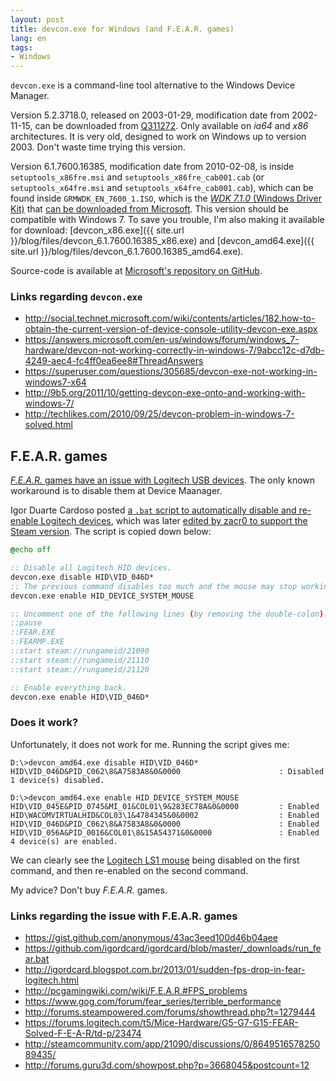 ```yaml
---
layout: post
title: devcon.exe for Windows (and F.E.A.R. games)
lang: en
tags:
- Windows
---
```


`devcon.exe` is a command-line tool alternative to the Windows Device Manager.


Version 5.2.3718.0, released on 2003-01-29, modification date from 2002-11-15, can be downloaded from [Q311272](https://support.microsoft.com/en-us/kb/311272). Only available on *ia64* and *x86* architectures. It is very old, designed to work on Windows up to version 2003. Don't waste time trying this version.

Version 6.1.7600.16385, modification date from 2010-02-08, is inside `setuptools_x86fre.msi` and `setuptools_x86fre_cab001.cab` (or `setuptools_x64fre.msi` and `setuptools_x64fre_cab001.cab`), which can be found inside `GRMWDK_EN_7600_1.ISO`, which is the [*WDK 7.1.0* (Windows Driver Kit)](https://msdn.microsoft.com/en-US/windows/hardware/hh852365) that [can be downloaded from Microsoft](https://www.microsoft.com/en-us/download/confirmation.aspx?id=11800). This version should be compatible with Windows 7. To save you trouble, I'm also making it available for download: [devcon_x86.exe]({{ site.url }}/blog/files/devcon_6.1.7600.16385_x86.exe) and [devcon_amd64.exe]({{ site.url }}/blog/files/devcon_6.1.7600.16385_amd64.exe).

Source-code is available at [Microsoft's repository on GitHub](https://github.com/Microsoft/Windows-driver-samples/tree/master/setup/devcon).

### Links regarding `devcon.exe`

* <http://social.technet.microsoft.com/wiki/contents/articles/182.how-to-obtain-the-current-version-of-device-console-utility-devcon-exe.aspx>
* <https://answers.microsoft.com/en-us/windows/forum/windows_7-hardware/devcon-not-working-correctly-in-windows-7/9abcc12c-d7db-4249-aec4-fc4ff0ea6ee8#ThreadAnswers>
* <https://superuser.com/questions/305685/devcon-exe-not-working-in-windows7-x64>
* <http://9b5.org/2011/10/getting-devcon-exe-onto-and-working-with-windows-7/>
* <http://techlikes.com/2010/09/25/devcon-problem-in-windows-7-solved.html>

## F.E.A.R. games

[*F.E.A.R.* games have an issue with Logitech USB devices](http://pcgamingwiki.com/wiki/F.E.A.R.#FPS_problems). The only known workaround is to disable them at Device Maanager.

Igor Duarte Cardoso posted [a `.bat` script to automatically disable and re-enable Logitech devices](https://github.com/igordcard/igordcard/blob/master/_downloads/run_fear.bat), which was later [edited by zacr0 to support the Steam version](https://gist.github.com/anonymous/43ac3eed100d46b04aee). The script is copied down below:

```bat
@echo off

:: Disable all Logitech HID devices.
devcon.exe disable HID\VID_046D*
:: The previous command disables too much and the mouse may stop working, but this line fixes it.
devcon.exe enable HID_DEVICE_SYSTEM_MOUSE

:: Uncomment one of the following lines (by removing the double-colon):
::pause
::FEAR.EXE
::FEARMP.EXE
::start steam://rungameid/21090
::start steam://rungameid/21110
::start steam://rungameid/21120

:: Enable everything back.
devcon.exe enable HID\VID_046D*
```

### Does it work?

Unfortunately, it does not work for me. Running the script gives me:

```
D:\>devcon_amd64.exe disable HID\VID_046D*
HID\VID_046D&PID_C062\8&A7583A8&0&0000                      : Disabled
1 device(s) disabled.

D:\>devcon_amd64.exe enable HID_DEVICE_SYSTEM_MOUSE
HID\VID_045E&PID_0745&MI_01&COL01\9&283EC78A&0&0000         : Enabled
HID\WACOMVIRTUALHID&COL03\1&4784345&0&0002                  : Enabled
HID\VID_046D&PID_C062\8&A7583A8&0&0000                      : Enabled
HID\VID_056A&PID_0016&COL01\8&15A54371&0&0000               : Enabled
4 device(s) are enabled.
```

We can clearly see the [Logitech LS1 mouse](http://support.logitech.com/product/ls1-laser-mouse) being disabled on the first command, and then re-enabled on the second command.

My advice? Don't buy *F.E.A.R.* games.

### Links regarding the issue with F.E.A.R. games

* <https://gist.github.com/anonymous/43ac3eed100d46b04aee>
* <https://github.com/igordcard/igordcard/blob/master/_downloads/run_fear.bat>
* <http://igordcard.blogspot.com.br/2013/01/sudden-fps-drop-in-fear-logitech.html>
* <http://pcgamingwiki.com/wiki/F.E.A.R.#FPS_problems>
* <https://www.gog.com/forum/fear_series/terrible_performance>
* <http://forums.steampowered.com/forums/showthread.php?t=1279444>
* <https://forums.logitech.com/t5/Mice-Hardware/G5-G7-G15-FEAR-Solved-F-E-A-R/td-p/23474>
* <http://steamcommunity.com/app/21090/discussions/0/864951657825089435/>
* <http://forums.guru3d.com/showpost.php?p=3668045&postcount=12>

